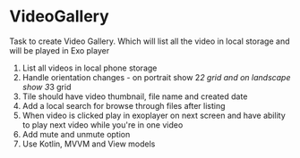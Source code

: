 # VideoGallery
Task to create Video Gallery. Which will list all the video in local storage and will be played in Exo player

1) List all videos in local phone storage
2) Handle orientation changes - on portrait show 2*2 grid and on landscape show 3*3 grid
3) Tile should have video thumbnail, file name and created date
4) Add a local search for browse through files after listing
5) When video is clicked play in exoplayer on next screen and have ability to play next video while you're in one video
6) Add mute and unmute option
7) Use Kotlin, MVVM and View models
